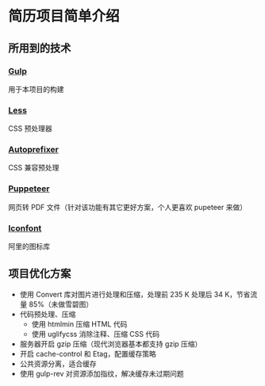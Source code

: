 # 简历项目简单介绍

## 所用到的技术

### [Gulp](https://gulpjs.com/)

用于本项目的构建

### [Less](http://lesscss.org/)

CSS 预处理器

### [Autoprefixer](https://www.npmjs.com/package/autoprefixer)

CSS 兼容预处理

### [Puppeteer](https://github.com/GoogleChrome/puppeteer)

网页转 PDF 文件（针对该功能有其它更好方案，个人更喜欢 pupeteer 来做）

### [Iconfont](http://www.iconfont.cn/)

阿里的图标库

## 项目优化方案

- 使用 Convert 库对图片进行处理和压缩，处理前 235 K 处理后 34 K，节省流量 85%（未做雪碧图）
- 代码预处理、压缩
  - 使用 htmlmin 压缩 HTML 代码
  - 使用 uglifycss 消除注释、压缩 CSS 代码
- 服务器开启 gzip 压缩（现代浏览器基本都支持 gzip 压缩）
- 开启 cache-control 和 Etag，配置缓存策略
- 公共资源分离，适合缓存
- 使用 gulp-rev 对资源添加指纹，解决缓存未过期问题
